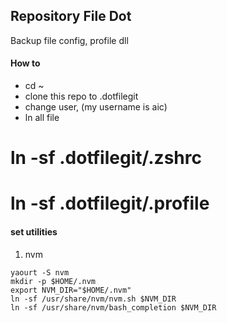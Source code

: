 ## Repository File Dot
Backup file config, profile dll

#### How to
- cd ~
- clone this repo to .dotfilegit
- change user, (my username is aic)
- ln all file
# ln -sf .dotfilegit/.zshrc 
# ln -sf .dotfilegit/.profile

#### set utilities
1) nvm
```
yaourt -S nvm
mkdir -p $HOME/.nvm
export NVM_DIR="$HOME/.nvm"
ln -sf /usr/share/nvm/nvm.sh $NVM_DIR
ln -sf /usr/share/nvm/bash_completion $NVM_DIR
```
